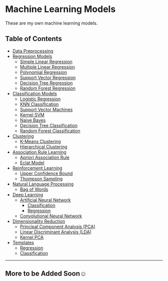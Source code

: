 # Machine Learning Models
These are my own machine learning models.
## Table of Contents
- [Data Preprocessing](https://github.com/d4rk-lucif3r/Machine-Learning-Models/tree/main/Data%20Preprocessing)
- [Regression Models](https://github.com/d4rk-lucif3r/Machine-Learning-Models/tree/main/Regression/)
  * [Simple Linear Regression](https://github.com/d4rk-lucif3r/Machine-Learning-Models/tree/main/Regression/Simple%20Linear%20Regression)
  * [Multiple Linear Regression](https://github.com/d4rk-lucif3r/Machine-Learning-Models/tree/main/Regression/Multiple%20Linear%20Regression)
  * [Polynomial Regression](https://github.com/d4rk-lucif3r/Machine-Learning-Models/tree/main/Regression/Polynomial%20Regression)
  * [Support Vector Regression](https://github.com/d4rk-lucif3r/Machine-Learning-Models/tree/main/Regression/SupportVector%20Regression)
  * [Decision Tree Regression](https://github.com/d4rk-lucif3r/Machine-Learning-Models/tree/main/Regression/Decision%20Tree%20Regression)
  * [Random Forest Regression](https://github.com/d4rk-lucif3r/Machine-Learning-Models/tree/main/Regression/Random%20Forest%20Regression)
- [Classification Models](https://github.com/d4rk-lucif3r/Machine-Learning-Models/tree/main/Classification)
  * [Logistic Regression](https://github.com/d4rk-lucif3r/Machine-Learning-Models/tree/main/Classification/Logistic%20Regression)
  * [KNN Classification]()
  * [Support Vector Machines](https://github.com/d4rk-lucif3r/Machine-Learning-Models/tree/main/Classification/Support%20Vector%20Machines)
  * [Kernel SVM](https://github.com/d4rk-lucif3r/Machine-Learning-Models/tree/main/Classification/Kernel%20SVM)
  * [Naive Bayes](https://github.com/d4rk-lucif3r/Machine-Learning-Models/tree/main/Classification/Naive%20Bayes)
  * [Decision Tree Classification](https://github.com/d4rk-lucif3r/Machine-Learning-Models/tree/main/Classification/Decision%20Tree%20Classification)
  * [Random Forest Classification](https://github.com/d4rk-lucif3r/Machine-Learning-Models/tree/main/Classification/Random%20Forest%20Classification)
- [Clustering](https://github.com/d4rk-lucif3r/Machine-Learning-Models/tree/main/Clustering)
  * [K-Means Clustering](https://github.com/d4rk-lucif3r/Machine-Learning-Models/tree/main/Clustering/K-Means%20Clustering)
  * [Hierarchical Clustering](https://github.com/d4rk-lucif3r/Machine-Learning-Models/tree/main/Clustering/Hierarchical%20Clustering)
- [Association Rule Learning](https://github.com/d4rk-lucif3r/Machine-Learning-Models/tree/main/Association%20Rule%20Learning)
  * [Apriori Association Rule](https://github.com/d4rk-lucif3r/Machine-Learning-Models/tree/main/Association%20Rule%20Learning/Apriori)
  * [Eclat Model](https://github.com/d4rk-lucif3r/Machine-Learning-Models/tree/main/Association%20Rule%20Learning/Eclat)
- [Reinforcement Learning](https://github.com/d4rk-lucif3r/Machine-Learning-Models/tree/main/Reinforcement%20Learning)
  * [Upper Confidence Bound](https://github.com/d4rk-lucif3r/Machine-Learning-Models/tree/main/Reinforcement%20Learning/Upper%20Confidence%20Bound)
  * [Thompson Sampling](https://github.com/d4rk-lucif3r/Machine-Learning-Models/tree/main/Reinforcement%20Learning/Thompson%20Sampling)
- [Natural Language Processing](https://github.com/d4rk-lucif3r/Machine-Learning-Models/tree/main/Natural%20Language%20Processing)
  * [Bag of Words](https://github.com/d4rk-lucif3r/Machine-Learning-Models/tree/main/Natural%20Language%20Processing/Bag%20of%20Word)
- [Deep Learning](https://github.com/d4rk-lucif3r/Machine-Learning-Models/tree/main/Deep%20Learning)
  * [Artificial Neural Network](https://github.com/d4rk-lucif3r/Machine-Learning-Models/tree/main/Deep%20Learning/Artificial%20Neural%20Network)
    * [Classification](https://github.com/d4rk-lucif3r/Machine-Learning-Models/tree/main/Deep%20Learning/Artificial%20Neural%20Network/Classification)
    * [Regression](https://github.com/d4rk-lucif3r/Machine-Learning-Models/tree/main/Deep%20Learning/Artificial%20Neural%20Network/Regression)
  * [Convolutional Neural Network](https://github.com/d4rk-lucif3r/Machine-Learning-Models/tree/main/Deep%20Learning/Convolutional%20Neural%20Network)
- [Dimensionality Reduction](https://github.com/d4rk-lucif3r/Machine-Learning-Models/tree/main/Dimensionality%20Reduction)
  * [Principal Component Analysis (PCA)](https://github.com/d4rk-lucif3r/Machine-Learning-Models/tree/main/Dimensionality%20Reduction/Principal%20Component%20Analysis%20(PCA))
  * [Linear Discriminant Analysis (LDA)](https://github.com/d4rk-lucif3r/Machine-Learning-Models/tree/main/Dimensionality%20Reduction/Linear%20Discriminant%20Analysis)
  * [Kernel PCA](https://github.com/d4rk-lucif3r/Machine-Learning-Models/tree/main/Dimensionality%20Reduction/Kernel%20Principal%20Component%20Analysis%20(PCA))
- [Templates ](https://github.com/d4rk-lucif3r/Machine-Learning-Models/tree/main/Templates)
  * [Regression](https://github.com/d4rk-lucif3r/Machine-Learning-Models/tree/main/Templates/Regression)
  * [Classification](https://github.com/d4rk-lucif3r/Machine-Learning-Models/tree/main/Templates/Classification)


  
---
## More to be Added Soon☺

